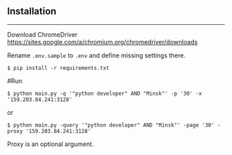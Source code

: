 Installation
---
---
Download ChromeDriver https://sites.google.com/a/chromium.org/chromedriver/downloads

Rename `.env.sample` to `.env`
and define missing settings there.

```
$ pip install -r requirements.txt
```

#Run
```
$ python main.py -q '"python developer" AND "Minsk"' -p '30' -x '159.203.84.241:3128'
```
or
```
$ python main.py -query '"python developer" AND "Minsk"' -page '30' -proxy '159.203.84.241:3128'
```
Proxy is an optional argument.